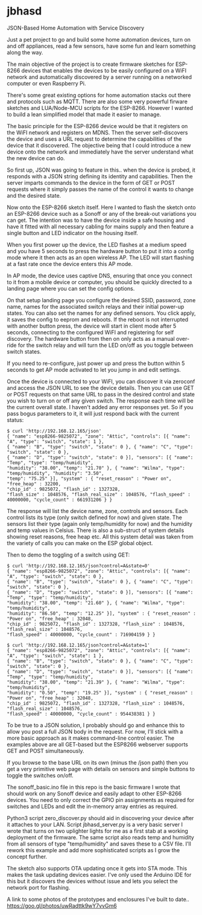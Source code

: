 # jbhasd
JSON-Based Home Automation with Service Discovery

Just a pet project to go and build some home automation devices, turn on and off appliances, read a few sensors, have some fun and learn something along the way. 

The main objective of the project is to create firmware sketches for ESP-8266 devices that enables the devices to be easily configured on a WiFI network and automatically discovered by a server running on a networked computer or even Raspberry Pi.

There's some great existing options for home automation stacks out there and protocols such as MQTT. There are also some very powerful firware sketches and LUA/Node-MCU scripts for the ESP-8266. However I wanted to build a lean simplified model that made it easier to manage.

The basic principle for the ESP-8266 device would be that it registers on the WiFI network and registers on MDNS. Then the server self-discovers the device and uses a URL request to determine the capabilities of the device that it discovered. The objective being that I could introduce a new device onto the network and immediately have the server understand what the new device can do. 

So first up, JSON was going to feature in this.. when the device is probed, it responds with a JSON string defining its identity and capabilities. Then the server imparts commands to the device in the form of GET or POST requests where it simply passes the name of the control it wants to change and the desired state.

Now onto the ESP-8266 sketch itself. Here I wanted to flash the sketch onto an ESP-8266 device such as a Sonoff or any of the break-out variations you can get. The intention was to have the device inside a safe housing and have it fitted with all necessary cabling for mains supply and then feature a single button and LED indicator on the housing itself.

When you first power up the device, the LED flashes at a medium speed and you have 5 seconds to press the hardware button to put it into a config mode where it then acts as an open wireless AP. The LED will start flashing at a fast rate once the device enters this AP mode.

In AP mode, the device uses captive DNS, ensuring that once you connect to it from a mobile device or computer, you should be quickly directed to a landing page where you can set the config options. 

On that setup landing page you configure the desired SSID, password, zone name, names for the associated switch relays and their initial power-up states. You can also set the names for any defined sensors. You click apply, it saves the config to eeprom and reboots. If the reboot is not interrupted with another button press, the device will start in client mode after 5 seconds, connecting to the configured WiFI and registering for self discovery. The hardware button from then on only acts as a manual over-ride for the switch relay and will turn the LED on/off as you toggle between switch states.

If you need to re-configure, just power up and press the button within 5 seconds to get AP mode activated to let you jump in and edit settings. 

Once the device is connected to your WiFI, you can discover it via zeroconf and access the JSON URL to see the device details. Then you can use GET or POST requests on that same URL to pass in the desired control and state you wish to turn on or off any given switch. The response each time will be the current overall state. I haven't added any error responses yet. So if you pass bogus parameters to it, it will just respond back with the current status:

```
$ curl 'http://192.168.12.165/json'
{ "name": "esp8266-9825072", "zone": "Attic", "controls": [{ "name": "A", "type": "switch", "state": 1 }, 
{ "name": "B", "type": "switch", "state": 0 }, { "name": "C", "type": "switch", "state": 0 }, 
{ "name": "D", "type": "switch", "state": 0 }], "sensors": [{ "name": "Temp", "type": "temp/humidity", 
"humidity": "38.00", "temp": "21.70" }, { "name": "Wilma", "type": "temp/humidity", "humidity": "3.50", 
"temp": "75.25" }], "system" : { "reset_reason" : "Power on", "free_heap" : 32200, 
"chip_id" : 9825072, "flash_id" : 1327328, 
"flash_size" : 1048576, "flash_real_size" : 1048576, "flash_speed" : 40000000, "cycle_count" : 661931206 } }
```
The response will list the device name, zone, controls and sensors. Each control lists its type (only switch defined for now) and given state. The sensors list their type (again only temp/humidity for now) and the humidity and temp values in Celsius. There is also a sub-struct of system details showing reset reasons, free heap etc. All this system detail was taken from the variety of calls you can make on the ESP global object. 

Then to demo the toggling of a switch using GET:
```
$ curl 'http://192.168.12.165/json?control=A&state=0'
{ "name": "esp8266-9825072", "zone": "Attic", "controls": [{ "name": "A", "type": "switch", "state": 0 }, 
{ "name": "B", "type": "switch", "state": 0 }, { "name": "C", "type": "switch", "state": 0 }, 
{ "name": "D", "type": "switch", "state": 0 }], "sensors": [{ "name": "Temp", "type": "temp/humidity", 
"humidity": "38.00", "temp": "21.60" }, { "name": "Wilma", "type": "temp/humidity", 
"humidity": "86.50", "temp": "12.25" }], "system" : { "reset_reason" : "Power on", "free_heap" : 32048, 
"chip_id" : 9825072, "flash_id" : 1327328, "flash_size" : 1048576, "flash_real_size" : 1048576, 
"flash_speed" : 40000000, "cycle_count" : 716904159 } }

$ curl 'http://192.168.12.165/json?control=A&state=1'
{ "name": "esp8266-9825072", "zone": "Attic", "controls": [{ "name": "A", "type": "switch", "state": 1 }, 
{ "name": "B", "type": "switch", "state": 0 }, { "name": "C", "type": "switch", "state": 0 }, 
{ "name": "D", "type": "switch", "state": 0 }], "sensors": [{ "name": "Temp", "type": "temp/humidity", 
"humidity": "38.00", "temp": "21.39" }, { "name": "Wilma", "type": "temp/humidity", 
"humidity": "0.50", "temp": "19.25" }], "system" : { "reset_reason" : "Power on", "free_heap" : 32048, 
"chip_id" : 9825072, "flash_id" : 1327328, "flash_size" : 1048576, "flash_real_size" : 1048576, 
"flash_speed" : 40000000, "cycle_count" : 954438381 } }
```
To be true to a JSON solution, I probably should go and enhance this to allow you post a full JSON body in the request. For now, I'll stick with a more basic approach as it makes command-line control easier. The examples above are all GET-based but the ESP8266 webserver supports GET and POST simultaneously.

If you browse to the base URL on its own (minus the /json path) then you get a very primitive web page with details on sensors and simple buttons to toggle the switches on/off.

The sonoff_basic.ino file in this repo is the basic firmware I wrote that should work on any Sonoff device and easily adapt to other ESP-8266 devices. You need to only correct the GPIO pin assignments as required for switches and LEDs and edit the in-memory array entries as required.

Python3 script zero_discover.py should aid in discovering your device after it attaches to your LAN. Script jbhasd_server.py is a very basic server I wrote that turns on two uplighter lights for me as a first stab at a working deployment of the firmware. The same script also reads temp and humidity from all sensors of type "temp/humidity" and saves these to a CSV file. I'll rework this example and add more sophisticated scripts as I grow the concept further.

The sketch also supports OTA updating once it gets into STA mode. This makes the task updating devices easier. I've only used the Arduino IDE for this but it discovers the devices without issue and lets you select the network port for flashing. 

A link to some photos of the prototypes and enclosures I've built to date..
https://goo.gl/photos/uwRadttk9wY7vvGm6
